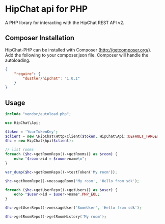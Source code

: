 # HipChat api for PHP

A PHP library for interacting with the HipChat REST API v2.

## Composer Installation

HipChat-PHP can be installed with Composer (http://getcomposer.org/).  Add the following to your
composer.json file.  Composer will handle the autoloading.

```json
{
    "require": {
        "dustler/hipchat": "1.0.1"
    }
}
```

## Usage

```php
include "vendor/autoload.php";

use HipChat\Api;

$token = 'YourTokenKey';
$client = new \HipChat\Http\Client($token, HipChat\Api::DEFAULT_TARGET, 'v2');
$hc = new HipChat\Api($client);

// list rooms
foreach ($hc->getRoomRepo()->getRooms() as $room) {
    echo "$room->id = $room->name\n";
}

var_dump($hc->getRoomRepo()->testToken('My room'));

$hc->getRoomRepo()->messageRoom('My room', 'Hello from sdk');

foreach ($hc->getUserRepo()->getUsers() as $user) {
    echo "$user->id = $user->name".PHP_EOL;
}

$hc->getUserRepo()->messageUser('SomeUser', 'Hello from sdk');

$hc->getRoomRepo()->getRoomHistory('My room');
```
